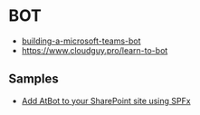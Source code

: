 # BOT

- [building-a-microsoft-teams-bot](https://www.delucagiuliano.com/building-a-microsoft-teams-bot/#.Wq9HWqjwZBA)
- <https://www.cloudguy.pro/learn-to-bot>

## Samples
- [Add AtBot to your SharePoint site using SPFx](https://blog.getbizzy.io/add-bizzy-to-your-sharepoint-site-using-spfx-ab7ed97b856c)
